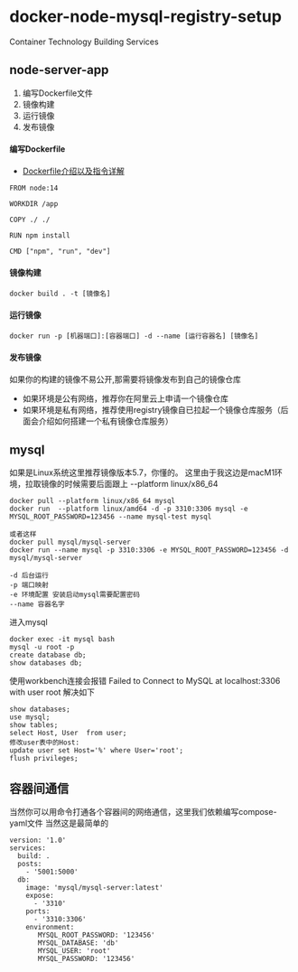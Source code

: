 # docker-node-mysql-registry-setup
Container Technology Building Services

## node-server-app
1. 编写Dockerfile文件
2. 镜像构建
3. 运行镜像
4. 发布镜像
#### 编写Dockerfile
* [Dockerfile介绍以及指令详解](https://www.runoob.com/docker/docker-dockerfile.html)
```
FROM node:14

WORKDIR /app

COPY ./ ./

RUN npm install

CMD ["npm", "run", "dev"]
```
#### 镜像构建
```
docker build . -t [镜像名]
```
#### 运行镜像
```
docker run -p [机器端口]:[容器端口] -d --name [运行容器名] [镜像名]
```
#### 发布镜像
如果你的构建的镜像不易公开,那需要将镜像发布到自己的镜像仓库
* 如果环境是公有网络，推荐你在阿里云上申请一个镜像仓库
* 如果环境是私有网络，推荐使用registry镜像自已拉起一个镜像仓库服务（后面会介绍如何搭建一个私有镜像仓库服务）
## mysql
如果是Linux系统这里推荐镜像版本5.7，你懂的。
这里由于我这边是macM1环境，拉取镜像的时候需要后面跟上 --platform linux/x86_64
```
docker pull --platform linux/x86_64 mysql
docker run  --platform linux/amd64 -d -p 3310:3306 mysql -e MYSQL_ROOT_PASSWORD=123456 --name mysql-test mysql

或者这样
docker pull mysql/mysql-server
docker run --name mysql -p 3310:3306 -e MYSQL_ROOT_PASSWORD=123456 -d mysql/mysql-server

-d 后台运行
-p 端口映射
-e 环境配置 安装启动mysql需要配置密码
--name 容器名字
```
进入mysql
```
docker exec -it mysql bash
mysql -u root -p
create database db;
show databases db;
```
使用workbench连接会报错 Failed to Connect to MySQL at localhost:3306 with user root
解决如下
```
show databases;
use mysql;
show tables;
select Host, User  from user;
修改user表中的Host:
update user set Host='%' where User='root';
flush privileges;
```
## 容器间通信
当然你可以用命令打通各个容器间的网络通信，这里我们依赖编写compose-yaml文件
当然这是最简单的
```
version: '1.0'
services:
  build: .
  posts:
    - '5001:5000'
  db:
    image: 'mysql/mysql-server:latest'
    expose:
      - '3310'
    ports:
      - '3310:3306'
    environment:
       MYSQL_ROOT_PASSWORD: '123456'
       MYSQL_DATABASE: 'db'
       MYSQL_USER: 'root'
       MYSQL_PASSWORD: '123456'
```
